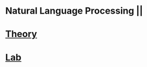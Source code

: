 # Natural Language Processing ||

# [Theory](https://drive.google.com/drive/folders/1H-7OjSH3qUzMSY2PAUAts2fZ0zY0VyP5)


# [Lab](https://colab.research.google.com/drive/1fW63JYFASCfJdyMRRYNVioseLSLtTMWG#scrollTo=f9a00733)
